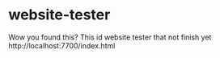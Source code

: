 # website-tester
Wow you found this? This id website tester that not finish yet 
http://localhost:7700/index.html
